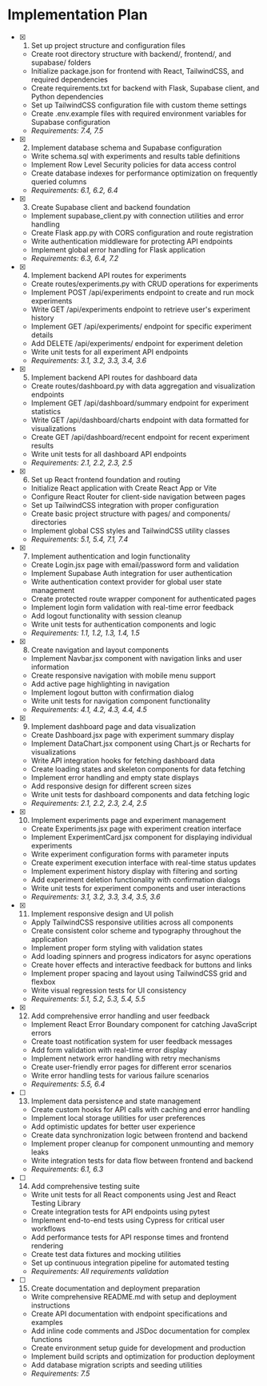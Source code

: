 # Implementation Plan

- [x] 1. Set up project structure and configuration files
  - Create root directory structure with backend/, frontend/, and supabase/ folders
  - Initialize package.json for frontend with React, TailwindCSS, and required dependencies
  - Create requirements.txt for backend with Flask, Supabase client, and Python dependencies
  - Set up TailwindCSS configuration file with custom theme settings
  - Create .env.example files with required environment variables for Supabase configuration
  - _Requirements: 7.4, 7.5_

- [x] 2. Implement database schema and Supabase configuration
  - Write schema.sql with experiments and results table definitions
  - Implement Row Level Security policies for data access control
  - Create database indexes for performance optimization on frequently queried columns
  - _Requirements: 6.1, 6.2, 6.4_

- [x] 3. Create Supabase client and backend foundation
  - Implement supabase_client.py with connection utilities and error handling
  - Create Flask app.py with CORS configuration and route registration
  - Write authentication middleware for protecting API endpoints
  - Implement global error handling for Flask application
  - _Requirements: 6.3, 6.4, 7.2_

- [x] 4. Implement backend API routes for experiments
  - Create routes/experiments.py with CRUD operations for experiments
  - Implement POST /api/experiments endpoint to create and run mock experiments
  - Write GET /api/experiments endpoint to retrieve user's experiment history
  - Implement GET /api/experiments/<id> endpoint for specific experiment details
  - Add DELETE /api/experiments/<id> endpoint for experiment deletion
  - Write unit tests for all experiment API endpoints
  - _Requirements: 3.1, 3.2, 3.3, 3.4, 3.6_

- [x] 5. Implement backend API routes for dashboard data
  - Create routes/dashboard.py with data aggregation and visualization endpoints
  - Implement GET /api/dashboard/summary endpoint for experiment statistics
  - Write GET /api/dashboard/charts endpoint with data formatted for visualizations
  - Create GET /api/dashboard/recent endpoint for recent experiment results
  - Write unit tests for all dashboard API endpoints
  - _Requirements: 2.1, 2.2, 2.3, 2.5_

- [x] 6. Set up React frontend foundation and routing
  - Initialize React application with Create React App or Vite
  - Configure React Router for client-side navigation between pages
  - Set up TailwindCSS integration with proper configuration
  - Create basic project structure with pages/ and components/ directories
  - Implement global CSS styles and TailwindCSS utility classes
  - _Requirements: 5.1, 5.4, 7.1, 7.4_

- [x] 7. Implement authentication and login functionality
  - Create Login.jsx page with email/password form and validation
  - Implement Supabase Auth integration for user authentication
  - Write authentication context provider for global user state management
  - Create protected route wrapper component for authenticated pages
  - Implement login form validation with real-time error feedback
  - Add logout functionality with session cleanup
  - Write unit tests for authentication components and logic
  - _Requirements: 1.1, 1.2, 1.3, 1.4, 1.5_

- [x] 8. Create navigation and layout components
  - Implement Navbar.jsx component with navigation links and user information
  - Create responsive navigation with mobile menu support
  - Add active page highlighting in navigation
  - Implement logout button with confirmation dialog
  - Write unit tests for navigation component functionality
  - _Requirements: 4.1, 4.2, 4.3, 4.4, 4.5_

- [x] 9. Implement dashboard page and data visualization
  - Create Dashboard.jsx page with experiment summary display
  - Implement DataChart.jsx component using Chart.js or Recharts for visualizations
  - Write API integration hooks for fetching dashboard data
  - Create loading states and skeleton components for data fetching
  - Implement error handling and empty state displays
  - Add responsive design for different screen sizes
  - Write unit tests for dashboard components and data fetching logic
  - _Requirements: 2.1, 2.2, 2.3, 2.4, 2.5_

- [x] 10. Implement experiments page and experiment management
  - Create Experiments.jsx page with experiment creation interface
  - Implement ExperimentCard.jsx component for displaying individual experiments
  - Write experiment configuration forms with parameter inputs
  - Create experiment execution interface with real-time status updates
  - Implement experiment history display with filtering and sorting
  - Add experiment deletion functionality with confirmation dialogs
  - Write unit tests for experiment components and user interactions
  - _Requirements: 3.1, 3.2, 3.3, 3.4, 3.5, 3.6_

- [x] 11. Implement responsive design and UI polish
  - Apply TailwindCSS responsive utilities across all components
  - Create consistent color scheme and typography throughout the application
  - Implement proper form styling with validation states
  - Add loading spinners and progress indicators for async operations
  - Create hover effects and interactive feedback for buttons and links
  - Implement proper spacing and layout using TailwindCSS grid and flexbox
  - Write visual regression tests for UI consistency
  - _Requirements: 5.1, 5.2, 5.3, 5.4, 5.5_

- [x] 12. Add comprehensive error handling and user feedback
  - Implement React Error Boundary component for catching JavaScript errors
  - Create toast notification system for user feedback messages
  - Add form validation with real-time error display
  - Implement network error handling with retry mechanisms
  - Create user-friendly error pages for different error scenarios
  - Write error handling tests for various failure scenarios
  - _Requirements: 5.5, 6.4_

- [ ] 13. Implement data persistence and state management
  - Create custom hooks for API calls with caching and error handling
  - Implement local storage utilities for user preferences
  - Add optimistic updates for better user experience
  - Create data synchronization logic between frontend and backend
  - Implement proper cleanup for component unmounting and memory leaks
  - Write integration tests for data flow between frontend and backend
  - _Requirements: 6.1, 6.3_

- [ ] 14. Add comprehensive testing suite
  - Write unit tests for all React components using Jest and React Testing Library
  - Create integration tests for API endpoints using pytest
  - Implement end-to-end tests using Cypress for critical user workflows
  - Add performance tests for API response times and frontend rendering
  - Create test data fixtures and mocking utilities
  - Set up continuous integration pipeline for automated testing
  - _Requirements: All requirements validation_

- [ ] 15. Create documentation and deployment preparation
  - Write comprehensive README.md with setup and deployment instructions
  - Create API documentation with endpoint specifications and examples
  - Add inline code comments and JSDoc documentation for complex functions
  - Create environment setup guide for development and production
  - Implement build scripts and optimization for production deployment
  - Add database migration scripts and seeding utilities
  - _Requirements: 7.5_